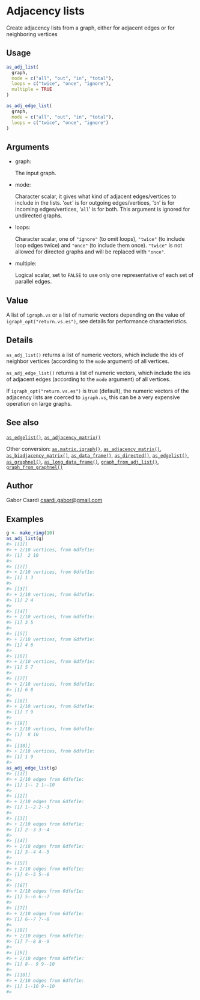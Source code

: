 # Adjacency lists

Create adjacency lists from a graph, either for adjacent edges or for
neighboring vertices

## Usage

``` r
as_adj_list(
  graph,
  mode = c("all", "out", "in", "total"),
  loops = c("twice", "once", "ignore"),
  multiple = TRUE
)

as_adj_edge_list(
  graph,
  mode = c("all", "out", "in", "total"),
  loops = c("twice", "once", "ignore")
)
```

## Arguments

- graph:

  The input graph.

- mode:

  Character scalar, it gives what kind of adjacent edges/vertices to
  include in the lists. ‘`out`’ is for outgoing edges/vertices, ‘`in`’
  is for incoming edges/vertices, ‘`all`’ is for both. This argument is
  ignored for undirected graphs.

- loops:

  Character scalar, one of `"ignore"` (to omit loops), `"twice"` (to
  include loop edges twice) and `"once"` (to include them once).
  `"twice"` is not allowed for directed graphs and will be replaced with
  `"once"`.

- multiple:

  Logical scalar, set to `FALSE` to use only one representative of each
  set of parallel edges.

## Value

A list of `igraph.vs` or a list of numeric vectors depending on the
value of `igraph_opt("return.vs.es")`, see details for performance
characteristics.

## Details

`as_adj_list()` returns a list of numeric vectors, which include the ids
of neighbor vertices (according to the `mode` argument) of all vertices.

`as_adj_edge_list()` returns a list of numeric vectors, which include
the ids of adjacent edges (according to the `mode` argument) of all
vertices.

If `igraph_opt("return.vs.es")` is true (default), the numeric vectors
of the adjacency lists are coerced to `igraph.vs`, this can be a very
expensive operation on large graphs.

## See also

[`as_edgelist()`](https://r.igraph.org/reference/as_edgelist.md),
[`as_adjacency_matrix()`](https://r.igraph.org/reference/as_adjacency_matrix.md)

Other conversion:
[`as.matrix.igraph()`](https://r.igraph.org/reference/as.matrix.igraph.md),
[`as_adjacency_matrix()`](https://r.igraph.org/reference/as_adjacency_matrix.md),
[`as_biadjacency_matrix()`](https://r.igraph.org/reference/as_biadjacency_matrix.md),
[`as_data_frame()`](https://r.igraph.org/reference/graph_from_data_frame.md),
[`as_directed()`](https://r.igraph.org/reference/as_directed.md),
[`as_edgelist()`](https://r.igraph.org/reference/as_edgelist.md),
[`as_graphnel()`](https://r.igraph.org/reference/as_graphnel.md),
[`as_long_data_frame()`](https://r.igraph.org/reference/as_long_data_frame.md),
[`graph_from_adj_list()`](https://r.igraph.org/reference/graph_from_adj_list.md),
[`graph_from_graphnel()`](https://r.igraph.org/reference/graph_from_graphnel.md)

## Author

Gabor Csardi <csardi.gabor@gmail.com>

## Examples

``` r
g <- make_ring(10)
as_adj_list(g)
#> [[1]]
#> + 2/10 vertices, from 6dfef1e:
#> [1]  2 10
#> 
#> [[2]]
#> + 2/10 vertices, from 6dfef1e:
#> [1] 1 3
#> 
#> [[3]]
#> + 2/10 vertices, from 6dfef1e:
#> [1] 2 4
#> 
#> [[4]]
#> + 2/10 vertices, from 6dfef1e:
#> [1] 3 5
#> 
#> [[5]]
#> + 2/10 vertices, from 6dfef1e:
#> [1] 4 6
#> 
#> [[6]]
#> + 2/10 vertices, from 6dfef1e:
#> [1] 5 7
#> 
#> [[7]]
#> + 2/10 vertices, from 6dfef1e:
#> [1] 6 8
#> 
#> [[8]]
#> + 2/10 vertices, from 6dfef1e:
#> [1] 7 9
#> 
#> [[9]]
#> + 2/10 vertices, from 6dfef1e:
#> [1]  8 10
#> 
#> [[10]]
#> + 2/10 vertices, from 6dfef1e:
#> [1] 1 9
#> 
as_adj_edge_list(g)
#> [[1]]
#> + 2/10 edges from 6dfef1e:
#> [1] 1-- 2 1--10
#> 
#> [[2]]
#> + 2/10 edges from 6dfef1e:
#> [1] 1--2 2--3
#> 
#> [[3]]
#> + 2/10 edges from 6dfef1e:
#> [1] 2--3 3--4
#> 
#> [[4]]
#> + 2/10 edges from 6dfef1e:
#> [1] 3--4 4--5
#> 
#> [[5]]
#> + 2/10 edges from 6dfef1e:
#> [1] 4--5 5--6
#> 
#> [[6]]
#> + 2/10 edges from 6dfef1e:
#> [1] 5--6 6--7
#> 
#> [[7]]
#> + 2/10 edges from 6dfef1e:
#> [1] 6--7 7--8
#> 
#> [[8]]
#> + 2/10 edges from 6dfef1e:
#> [1] 7--8 8--9
#> 
#> [[9]]
#> + 2/10 edges from 6dfef1e:
#> [1] 8-- 9 9--10
#> 
#> [[10]]
#> + 2/10 edges from 6dfef1e:
#> [1] 1--10 9--10
#> 
```
